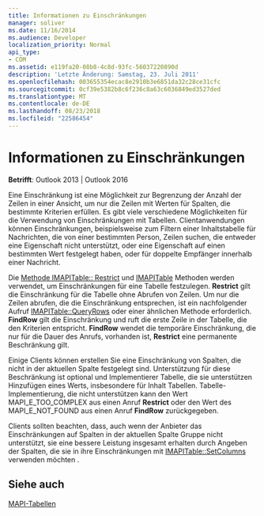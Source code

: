 ```yaml
---
title: Informationen zu Einschränkungen
manager: soliver
ms.date: 11/16/2014
ms.audience: Developer
localization_priority: Normal
api_type:
- COM
ms.assetid: e119fa20-08b8-4c8d-93fc-56037220890d
description: 'Letzte Änderung: Samstag, 23. Juli 2011'
ms.openlocfilehash: 003655354ecac8e2910b3e6851da32c28ce31cfc
ms.sourcegitcommit: 0cf39e5382b8c6f236c8a63c6036849ed3527ded
ms.translationtype: MT
ms.contentlocale: de-DE
ms.lasthandoff: 08/23/2018
ms.locfileid: "22586454"
---
```

# <a name="about-restrictions"></a>Informationen zu Einschränkungen

  
  
**Betrifft**: Outlook 2013 | Outlook 2016 
  
Eine Einschränkung ist eine Möglichkeit zur Begrenzung der Anzahl der Zeilen in einer Ansicht, um nur die Zeilen mit Werten für Spalten, die bestimmte Kriterien erfüllen. Es gibt viele verschiedene Möglichkeiten für die Verwendung von Einschränkungen mit Tabellen. Clientanwendungen können Einschränkungen, beispielsweise zum Filtern einer Inhaltstabelle für Nachrichten, die von einer bestimmten Person, Zeilen suchen, die entweder eine Eigenschaft nicht unterstützt, oder eine Eigenschaft auf einen bestimmten Wert festgelegt haben, oder für doppelte Empfänger innerhalb einer Nachricht. 
  
Die [Methode IMAPITable:: Restrict](imapitable-restrict.md) und [IMAPITable](imapitable-findrow.md) Methoden werden verwendet, um Einschränkungen für eine Tabelle festzulegen. **Restrict** gilt die Einschränkung für die Tabelle ohne Abrufen von Zeilen. Um nur die Zeilen abrufen, die die Einschränkung entsprechen, ist ein nachfolgender Aufruf [IMAPITable::QueryRows](imapitable-queryrows.md) oder einer ähnlichen Methode erforderlich. **FindRow** gilt die Einschränkung und ruft die erste Zeile in der Tabelle, die den Kriterien entspricht. **FindRow** wendet die temporäre Einschränkung, die nur für die Dauer des Anrufs, vorhanden ist, **Restrict** eine permanente Beschränkung gilt. 
  
Einige Clients können erstellen Sie eine Einschränkung von Spalten, die nicht in der aktuellen Spalte festgelegt sind. Unterstützung für diese Beschränkung ist optional und Implementierer Tabelle, die sie unterstützen Hinzufügen eines Werts, insbesondere für Inhalt Tabellen. Tabelle-Implementierung, die nicht unterstützen kann den Wert MAPI_E_TOO_COMPLEX aus einen Anruf **Restrict** oder den Wert des MAPI_E_NOT_FOUND aus einen Anruf **FindRow** zurückgegeben. 
  
Clients sollten beachten, dass, auch wenn der Anbieter das Einschränkungen auf Spalten in der aktuellen Spalte Gruppe nicht unterstützt, sie eine bessere Leistung insgesamt erhalten durch Angeben der Spalten, die sie in ihre Einschränkungen mit [IMAPITable::SetColumns](imapitable-setcolumns.md) verwenden möchten .
  
## <a name="see-also"></a>Siehe auch



[MAPI-Tabellen](mapi-tables.md)

